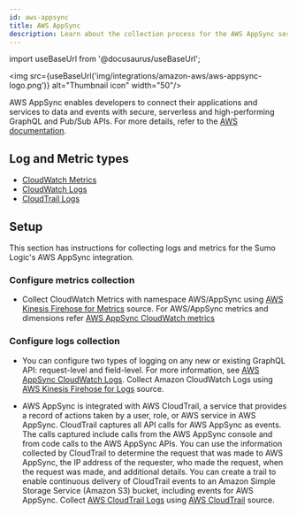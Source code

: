 ```yaml
---
id: aws-appsync
title: AWS AppSync
description: Learn about the collection process for the AWS AppSync service.
---
```

import useBaseUrl from '@docusaurus/useBaseUrl';

<img src={useBaseUrl('img/integrations/amazon-aws/aws-appsync-logo.png')} alt="Thumbnail icon" width="50"/>

AWS AppSync enables developers to connect their applications and services to data and events with secure, serverless and high-performing GraphQL and Pub/Sub APIs. For more details, refer to the [AWS documentation](https://docs.aws.amazon.com/appsync/latest/devguide/what-is-appsync.html).

## Log and Metric types
* [CloudWatch Metrics](https://docs.aws.amazon.com/appsync/latest/devguide/monitoring.html#cw-metrics)
* [CloudWatch Logs](https://docs.aws.amazon.com/appsync/latest/devguide/monitoring.html#cwl)
* [CloudTrail Logs](https://docs.aws.amazon.com/appsync/latest/devguide/cloudtrail-logging.html)


## Setup
This section has instructions for collecting logs and metrics for the Sumo Logic's AWS AppSync integration.

### Configure metrics collection
* Collect CloudWatch Metrics with namespace AWS/AppSync using [AWS Kinesis Firehose for Metrics](https://help.sumologic.com/docs/send-data/hosted-collectors/amazon-aws/aws-kinesis-firehose-metrics-source/) source. For AWS/AppSync metrics and dimensions refer [AWS AppSync CloudWatch metrics](https://docs.aws.amazon.com/appsync/latest/devguide/monitoring.html#cw-metrics)

### Configure logs collection
* You can configure two types of logging on any new or existing GraphQL API: request-level and field-level. For more information, see [AWS AppSync CloudWatch Logs](https://docs.aws.amazon.com/appsync/latest/devguide/monitoring.html#cwl). Collect Amazon CloudWatch Logs using [AWS Kinesis Firehose for Logs](https://help.sumologic.com/docs/send-data/hosted-collectors/amazon-aws/aws-kinesis-firehose-logs-source/) source.

* AWS AppSync is integrated with AWS CloudTrail, a service that provides a record of actions taken by a user, role, or AWS service in AWS AppSync. CloudTrail captures all API calls for AWS AppSync as events. The calls captured include calls from the AWS AppSync console and from code calls to the AWS AppSync APIs. You can use the information collected by CloudTrail to determine the request that was made to AWS AppSync, the IP address of the requester, who made the request, when the request was made, and additional details. You can create a trail to enable continuous delivery of CloudTrail events to an Amazon Simple Storage Service (Amazon S3) bucket, including events for AWS AppSync. Collect [AWS CloudTrail Logs](https://docs.aws.amazon.com/appsync/latest/devguide/cloudtrail-logging.html) using [AWS CloudTrail](https://help.sumologic.com/docs/send-data/hosted-collectors/amazon-aws/aws-cloudtrail-source/) source.

